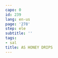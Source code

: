 ```yaml
---
capo: 0
id: 239
lang: en-us
page: '278'
step: ele
subtitle: ''
tags:
- sal
title: AS HONEY DRIPS
---
```

